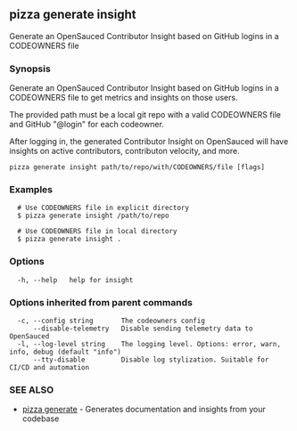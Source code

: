 ## pizza generate insight

Generate an OpenSauced Contributor Insight based on GitHub logins in a CODEOWNERS file

### Synopsis

Generate an OpenSauced Contributor Insight based on GitHub logins in a CODEOWNERS file
to get metrics and insights on those users.

The provided path must be a local git repo with a valid CODEOWNERS file and GitHub "@login"
for each codeowner.

After logging in, the generated Contributor Insight on OpenSauced will have insights on
active contributors, contributon velocity, and more.

```
pizza generate insight path/to/repo/with/CODEOWNERS/file [flags]
```

### Examples

```
  # Use CODEOWNERS file in explicit directory
  $ pizza generate insight /path/to/repo

  # Use CODEOWNERS file in local directory
  $ pizza generate insight .
```

### Options

```
  -h, --help   help for insight
```

### Options inherited from parent commands

```
  -c, --config string       The codeowners config
      --disable-telemetry   Disable sending telemetry data to OpenSauced
  -l, --log-level string    The logging level. Options: error, warn, info, debug (default "info")
      --tty-disable         Disable log stylization. Suitable for CI/CD and automation
```

### SEE ALSO

* [pizza generate](pizza_generate.md)	 - Generates documentation and insights from your codebase

